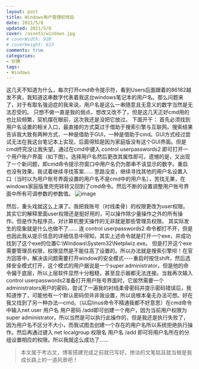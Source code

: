 ```yaml
---
layout: post
title: Windows用户管理初体验
date: 2021/5/8
updated: 2021/5/8
cover: /assets/windows.jpg
# coverWidth: 920
# coverHeight: 613
comments: true
categories: 
- 折腾
tags:
- Windows
---
```


这几天不知道为什么，每次打开cmd命令提示符，看到Users后面跟着的86182越发不爽，我知道这串数字代表着我这台windows笔记本的用户名。那么问题来了，对于有取名强迫症的我来说，用户名是这么一串随意且无意义的数字当然是无法忍受的。
只想不做一直是我的弱点，想改又改不了。但是这几天正好cmd用的也比较频繁，契机摆在眼前，这次我还是没把它放过。
下面开干：
首先必须找到用户名设置的相关入口，最直接的方式莫过于借助于搜索引擎与互联网。搜索结果告诉我大致有两种方式，一种是借助于GUI，一种是借助于cmd。GUI方式经过尝试无法在我这台笔记本上实现，后面得知是因为家庭版没有这个GUI界面。但是cmd终究没让我失望。通过在cmd中键入  control userpasswords2   即可打开一个用户账户界面（如下图）。选择用户名然后更改其属性即可。遗憾的是，又出现了一个新问题，即cmd命令提示符窗口中用户名仍为那串不该显示的数字。重启也没有效果。我试着继续寻找答案……
思路没变，继续寻找其他的用户名设置入口（当时以为用户账号界面设置的用户名不是cmd中的用户名），苦找无果，在windows家庭版里兜兜转转又回到了cmd命令。然后不断的设置调整用户账号界面中所有可调参数的参数值。
![image](https://user-images.githubusercontent.com/74645100/143529147-1b8f224b-e299-4184-a5ba-d3450db92e7a.png)
 
然后，重头戏就这么上演了。我把我账号（衬线柔骨）的权限更改为user权限。其实它的解释里面user权限还是挺好用的，可以操作除少量操作之外的所有操作。但是作为程序员，对计算机整天操作的无非就是那些管理员权限。
其实际发生的现象就是什么也做不了……
连 control userpasswords2 命令都打不开，但是也因此我从提示信息的详细信息中得知，其实上述命令就是打开一个exe，并成功找到了这个exe的位置C:\Windows\System32\Netplwiz.exe。
但是打开这个exe需要管理员权限，权限显然是不能往高了设置的。所以办法就是搜索引擎呗！在官方回答中，解决该问题需要打开window的安全模式----重启时按住shift，然后选择安全模式打开，这个模式的用户据说是一个super administrator，但是他的命令偏于底层，所以上层软件显然十分粗糙，甚至显示器都无法连接。当我再次输入  control userpasswords2准备打开用户账号界面时，它居然需要一个administrators用户的密码，尝试了一遍我的衬线柔骨密码并提示密码错误后，我知道惨了，可能他有一个默认密码但并非我设置，所以说根本毫无办法可想。好在我又找到了另一种办法—cmd。（以后linus命令不精通我都不好意思）在cmd命令中输入net user 用户名 用户密码 /add即可创建一个用户，因为当前用户权限为super administrator，所以当然是可以执行此操作的，但是我还是执行失败了，因为用户名不区分不大小，而我试图去创建一个存在的用户名所以系统拒绝执行操作。然后再通过键入 net localgroup 权限名 用户名 /add 即可将用户名所在的分组设置相应的权限。所以我就这么成功了……

> 本文属于考古文，博客搭建完成之前就已写好。惨淡的文笔姑且就当做是我成长路上的一道风景吧！